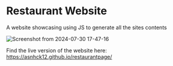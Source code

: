 # Restaurant Website

A website showcasing using JS to generate all the sites contents

![Screenshot from 2024-07-30 17-47-16](https://github.com/user-attachments/assets/6216d2c4-7fd2-4235-af0b-ef6b08105dcd)

Find the live version of the website here: https://asnhck12.github.io/restaurantpage/
